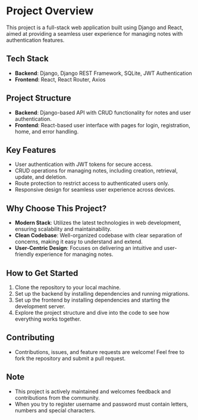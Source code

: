 # Project Overview

This project is a full-stack web application built using Django and React, aimed at providing a seamless user experience for managing notes with authentication features.

## Tech Stack
- **Backend**: Django, Django REST Framework, SQLite, JWT Authentication
- **Frontend**: React, React Router, Axios

## Project Structure
- **Backend**: Django-based API with CRUD functionality for notes and user authentication.
- **Frontend**: React-based user interface with pages for login, registration, home, and error handling.

## Key Features
- User authentication with JWT tokens for secure access.
- CRUD operations for managing notes, including creation, retrieval, update, and deletion.
- Route protection to restrict access to authenticated users only.
- Responsive design for seamless user experience across devices.

## Why Choose This Project?
- **Modern Stack**: Utilizes the latest technologies in web development, ensuring scalability and maintainability.
- **Clean Codebase**: Well-organized codebase with clear separation of concerns, making it easy to understand and extend.
- **User-Centric Design**: Focuses on delivering an intuitive and user-friendly experience for managing notes.

## How to Get Started
1. Clone the repository to your local machine.
2. Set up the backend by installing dependencies and running migrations.
3. Set up the frontend by installing dependencies and starting the development server.
4. Explore the project structure and dive into the code to see how everything works together.


## Contributing
- Contributions, issues, and feature requests are welcome! Feel free to fork the repository and submit a pull request.


## Note
- This project is actively maintained and welcomes feedback and contributions from the community.
- When you try to register username and password must contain letters, numbers and special characters.

